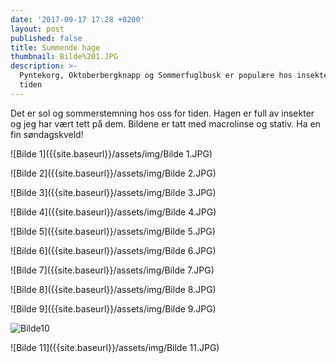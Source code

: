 ```yaml
---
date: '2017-09-17 17:28 +0200'
layout: post
published: false
title: Summende hage
thumbnail: Bilde%201.JPG
description: >-
  Pyntekorg, Oktoberbergknapp og Sommerfuglbusk er populære hos insektene for
  tiden
---
```


Det er sol og sommerstemning hos oss for tiden. Hagen er full av insekter og jeg har vært tett på dem. Bildene er tatt med macrolinse og stativ. Ha en fin søndagskveld!

![Bilde 1]({{site.baseurl}}/assets/img/Bilde 1.JPG)

![Bilde 2]({{site.baseurl}}/assets/img/Bilde 2.JPG)

<!--more-->

![Bilde 3]({{site.baseurl}}/assets/img/Bilde 3.JPG)

![Bilde 4]({{site.baseurl}}/assets/img/Bilde 4.JPG)

![Bilde 5]({{site.baseurl}}/assets/img/Bilde 5.JPG)

![Bilde 6]({{site.baseurl}}/assets/img/Bilde 6.JPG)

![Bilde 7]({{site.baseurl}}/assets/img/Bilde 7.JPG)

![Bilde 8]({{site.baseurl}}/assets/img/Bilde 8.JPG)

![Bilde 9]({{site.baseurl}}/assets/img/Bilde 9.JPG)

![Bilde10]({{site.baseurl}}/assets/img/Bilde10.JPG)

![Bilde 11]({{site.baseurl}}/assets/img/Bilde 11.JPG)






